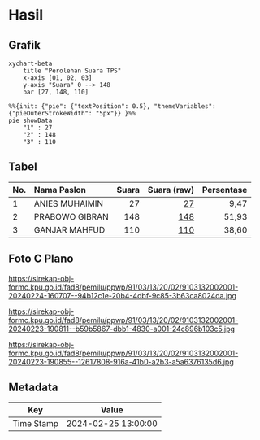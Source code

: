 # Hasil

## Grafik

```mermaid
xychart-beta
    title "Perolehan Suara TPS"
    x-axis [01, 02, 03]
    y-axis "Suara" 0 --> 148
    bar [27, 148, 110]
```

```mermaid
%%{init: {"pie": {"textPosition": 0.5}, "themeVariables": {"pieOuterStrokeWidth": "5px"}} }%%
pie showData
    "1" : 27
    "2" : 148
    "3" : 110
```

## Tabel

| No. | Nama Paslon    | Suara | Suara (raw) | Persentase |
|:--- |:-------------- | -----:| -----------:| ----------:|
| 1   | ANIES MUHAIMIN | 27    | [27][p-1]   | 9,47       |
| 2   | PRABOWO GIBRAN | 148   | [148][p-2]  | 51,93      |
| 3   | GANJAR MAHFUD  | 110   | [110][p-3]  | 38,60      |


[p-1]: https://github.com/gigit-pemilu/pemilu-2024-91-papua/blob/main/pilpres/hitung-suara/sub/91-papua/sub/03-jayapura/sub/13-waibu/sub/2002-doyo-lama/sub/001-tps/sub/paslon-1.txt
[p-2]: https://github.com/gigit-pemilu/pemilu-2024-91-papua/blob/main/pilpres/hitung-suara/sub/91-papua/sub/03-jayapura/sub/13-waibu/sub/2002-doyo-lama/sub/001-tps/sub/paslon-2.txt
[p-3]: https://github.com/gigit-pemilu/pemilu-2024-91-papua/blob/main/pilpres/hitung-suara/sub/91-papua/sub/03-jayapura/sub/13-waibu/sub/2002-doyo-lama/sub/001-tps/sub/paslon-3.txt

## Foto C Plano

https://sirekap-obj-formc.kpu.go.id/fad8/pemilu/ppwp/91/03/13/20/02/9103132002001-20240224-160707--94b12c1e-20b4-4dbf-9c85-3b63ca8024da.jpg

https://sirekap-obj-formc.kpu.go.id/fad8/pemilu/ppwp/91/03/13/20/02/9103132002001-20240223-190811--b59b5867-dbb1-4830-a001-24c896b103c5.jpg

https://sirekap-obj-formc.kpu.go.id/fad8/pemilu/ppwp/91/03/13/20/02/9103132002001-20240223-190855--12617808-916a-41b0-a2b3-a5a6376135d6.jpg


## Metadata

| Key        | Value               |
| ---------- | ------------------- |
| Time Stamp | 2024-02-25 13:00:00 |



